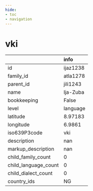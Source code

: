```yaml
---
hide:
- toc
- navigation
---
```

# vki
|                      | info     |
|:---------------------|:---------|
| id                   | ijaz1238 |
| family_id            | atla1278 |
| parent_id            | jili1243 |
| name                 | Ija-Zuba |
| bookkeeping          | False    |
| level                | language |
| latitude             | 8.97183  |
| longitude            | 6.9861   |
| iso639P3code         | vki      |
| description          | nan      |
| markup_description   | nan      |
| child_family_count   | 0        |
| child_language_count | 0        |
| child_dialect_count  | 0        |
| country_ids          | NG       |